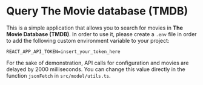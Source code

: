 # Query The Movie database (TMDB)

This is a simple application that allows you to search for movies in **The Movie Database (TMDB)**. In order to use it, please create a `.env` file in order to add the following custom environment variable to your project:

`REACT_APP_API_TOKEN=insert_your_token_here`

For the sake of demonstration, API calls for configuration and movies are delayed by 2000 milliseconds. You can change this value directly in the function `jsonFetch` in `src/model/utils.ts`.
